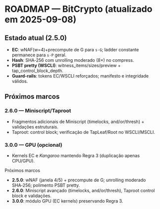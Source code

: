 # ROADMAP — BitCrypto (atualizado em 2025-09-08)

## Estado atual (2.5.0)
- **EC**: wNAF(w=4)+precompute de G para `s·G`; ladder constante permanece para `s·P` geral.
- **Hash**: SHA‑256 com unrolling moderado (8×) no compress.
- **PSBT pretty (WSCLI)**: witness_items/sizes/preview + tap_control_block_depth.
- **Guard‑rails**: tokens EC/WSCLI reforçados; manifesto e integridade válidos.

## Próximos marcos
### 2.6.0 — Miniscript/Taproot
- Fragmentos adicionais de Miniscript (timelocks, and/or/thresh) + validações estruturais.
- Taproot: control block; verificação de TapLeaf/Root no WSCLI/MSCLI.

### 3.0.0 — GPU (opcional)
- Kernels EC e *Kangaroo* mantendo Regra 3 (duplicação apenas CPU/GPU).

 Próximos marcos
- **2.5.0**: wNAF (janela 4/5) + precompute de G; unrolling moderado SHA‑256; polimento PSBT pretty.
- **2.6.0**: Miniscript avançado (timelocks, and/or/thresh), Taproot control block e validações.
- **3.0.0**: módulo GPU (EC kernels) preservando Regra 3.
